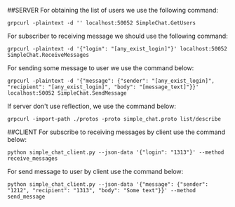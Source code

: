 ##SERVER
For obtaining the list of users we use the following command:
```
grpcurl -plaintext -d '' localhost:50052 SimpleChat.GetUsers
```


For subscriber to receiving message we should use the following command:
```
grpcurl -plaintext -d '{"login": "[any_exist_login]"}' localhost:50052 SimpleChat.ReceiveMessages
```

For sending some message to user we use the command below:
```
grpcurl -plaintext -d '{"message": {"sender": "[any_exist_login]", "recipient": "[any_exist_login]", "body": "[message_text]"}}' localhost:50052 SimpleChat.SendMessage
```

If server don't use reflection, we use the command below:
```
grpcurl -import-path ./protos -proto simple_chat.proto list/describe
```

##CLIENT
For subscribe to receiving messages by client use the command below:
```
python simple_chat_client.py --json-data '{"login": "1313"}' --method receive_messages
```

For send message to user by client use the command below:
```
python simple_chat_client.py --json-data '{"message": {"sender": "1212", "recipient": "1313", "body": "Some text"}}' --method send_message
```